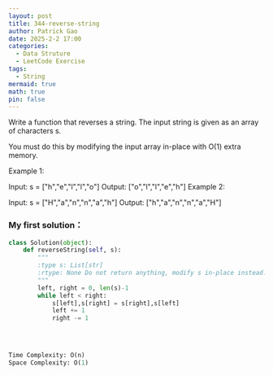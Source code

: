 ```yaml
---
layout: post
title: 344-reverse-string
author: Patrick Gao
date: 2025-2-2 17:00
categories:
  - Data Struture
  - LeetCode Exercise
tags:
  - String
mermaid: true
math: true
pin: false
---
```

Write a function that reverses a string. The input string is given as an array of characters s.

You must do this by modifying the input array in-place with O(1) extra memory.

 

Example 1:

Input: s = ["h","e","l","l","o"]
Output: ["o","l","l","e","h"]
Example 2:

Input: s = ["H","a","n","n","a","h"]
Output: ["h","a","n","n","a","H"]




### My first solution：

```python
class Solution(object):
    def reverseString(self, s):
        """
        :type s: List[str]
        :rtype: None Do not return anything, modify s in-place instead.
        """
        left, right = 0, len(s)-1
        while left < right:
            s[left],s[right] = s[right],s[left]
            left += 1
            right -= 1
        
        


Time Complexity: O(n)
Space Complexity: O(1)
